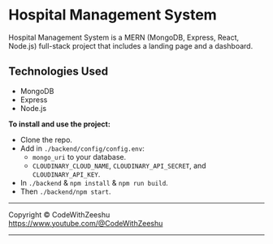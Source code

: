 # Hospital Management System

Hospital Management System is a MERN (MongoDB, Express, React, Node.js) full-stack project that includes a landing page and a dashboard.

## Technologies Used

-   MongoDB
-   Express
-   Node.js

**To install and use the project:**
-   Clone the repo.
-   Add in `./backend/config/config.env`:
    -   `mongo_uri` to your database.
    -   `CLOUDINARY_CLOUD_NAME`, `CLOUDINARY_API_SECRET`, and `CLOUDINARY_API_KEY`.
-   In `./backend` & `npm install` & `npm run build`.
-   Then `./backend/npm start`.

---

Copyright © CodeWithZeeshu
https://www.youtube.com/@CodeWithZeeshu

---